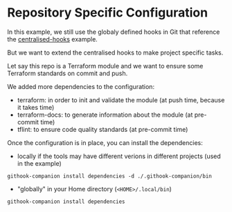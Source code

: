Repository Specific Configuration
===

In this example, we still use the globaly defined hooks in Git that reference the [centralised-hooks](../centralised-hooks//README.md) example.

But we want to extend the centralised hooks to make project specific tasks.

Let say this repo is a Terraform module and we want to ensure some Terraform standards on commit and push.

We added more dependencies to the configuration:
- terraform: in order to init and validate the module (at push time, because it takes time)
- terraform-docs: to generate information about the module (at pre-commit time)
- tflint: to ensure code quality standards (at pre-commit time)

Once the configuration is in place, you can install the dependencies:

- locally if the tools may have different verions in different projects (used in the example)
```shell
githook-companion install dependencies -d ./.githook-companion/bin
```

- "globally" in your Home directory (`<HOME>/.local/bin`)
```shell
githook-companion install dependencies
```
